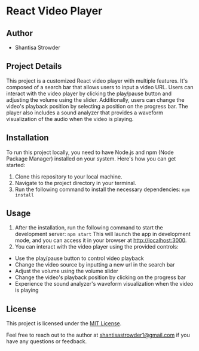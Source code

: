 # React Video Player
## Author
* Shantisa Strowder

## Project Details
This project is a customized React video player with multiple features. It's composed of a search
bar that allows users to input a video URL. Users can interact with the video player by clicking
the play/pause button and adjusting the volume using the slider. Additionally, users can change the
video's playback position by selecting a position on the progress bar. The player also includes a sound analyzer that
provides a waveform visualization of the audio when the video is playing.

## Installation
To run this project locally, you need to have Node.js and npm (Node Package Manager) installed on your system. 
Here's how you can get started:

1. Clone this repository to your local machine.
2. Navigate to the project directory in your terminal.
3. Run the following command to install the necessary dependencies: `npm install`

## Usage
1. After the installation, run the following command to start the development server: `npm start`
   This will launch the app in development mode, and you can access it in your browser at [http://localhost:3000](http://localhost:3000).
2. You can interact with the video player using the provided controls:
- Use the play/pause button to control video playback
- Change the video source by inputting a new url in the search bar
- Adjust the volume using the volume slider
- Change the video's playback position by clicking on the progress bar
- Experience the sound analyzer's waveform visualization when the video is playing

## License
This project is licensed under the [MIT License](LICENSE).

Feel free to reach out to the author at [shantisastrowder1@gmail.com](mailto:shantisastrowder1@gmail.com) if you have any questions or feedback.

